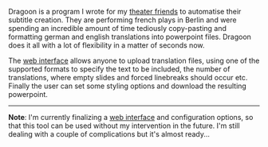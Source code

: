 Dragoon is a program I wrote for my <a href="https://theaterimnu.de/" target="_blank" rel="noopener noreferrer">theater friends</a> to automatise their subtitle creation. They are performing french plays in Berlin and were spending an incredible amount of time tediously copy-pasting and formatting german and english translations into powerpoint files. Dragoon does it all with a lot of flexibility in a matter of seconds now.

The <a href="http://www.dragoon.eu/" target="_blank" rel="noopener noreferrer">web interface</a> allows anyone to upload translation files, using one of the supported formats to specify the text to be included, the number of translations, where empty slides and forced linebreaks should occur etc. Finally the user can set some styling options and download the resulting powerpoint. 

---

**Note**: I'm currently finalizing a <a href="http://www.dragoon.eu/" target="_blank" rel="noopener noreferrer">web interface</a> and configuration options, so that this tool can be used without my intervention in the future. I'm still dealing with a couple of complications but it's almost ready...
